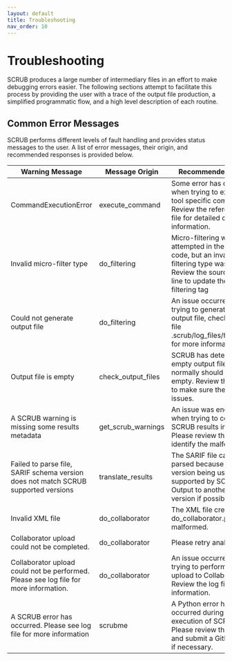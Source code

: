 ```yaml
---
layout: default
title: Troubleshooting
nav_order: 10
---
```


# Troubleshooting

SCRUB produces a large number of intermediary files in an effort to make debugging errors easier. The following sections attempt to facilitate this process by providing the user with a trace of the output file production, a simplified programmatic flow, and a high level description of each routine.

## Common Error Messages

SCRUB performs different levels of fault handling and provides status messages to the user. A list of error messages, their origin, and recommended responses is provided below.

| Warning Message                | Message Origin        | Recommended Action                                           |
| ------------------------------ | --------------------- | ------------------------------------------------------------ |
| CommandExecutionError          | execute_command       | Some error has occurred when trying to execute a tool specific command. Review the referenced log file for detailed debugging information.                              |
| Invalid micro-filter type      | do_filtering          | Micro-filtering was attempted in the source code, but an invalid micro filtering type was used. Review the source file and line to update the micro-filtering tag |
| Could not generate output file | do_filtering          | An issue occurred when trying to generate the output file, check the log file .scrub/log_files/filtering.log for more information.                                                 |
| Output file is empty           | check_output_files    | SCRUB has detected an empty output file that normally should not be empty. Review the tool log to make sure there are no issues.                                                      |
| A SCRUB warning is missing some results metadata | get_scrub_warnings    | An issue was encountered when trying to convert SCRUB results into SARIF. Please review the file to identify the malformed line. |                                             |
| Failed to parse file, SARIF schema version does not match SCRUB supported versions | translate_results     | The SARIF file cannot be parsed because the SARIF version being used is not supported by SCRUB. Output to another SARIF version if possible. |
| Invalid XML file              | do_collaborator       | The XML file created by do_collaborator.py is malformed.     |
| Collaborator upload could not be completed. |  do_collaborator           | Please retry analysis. |
| Collaborator upload could not be performed. Please see log file for more information.  | do_collaborator       | An issue occurred when trying to perform an upload to Collaborator. Review the log file for more information. |
| A SCRUB error has occurred. Please see log file for more information | scrubme               | A Python error has occurred during the execution of SCRUB. Please review the log file and submit a GitHub issue if necessary.   |
